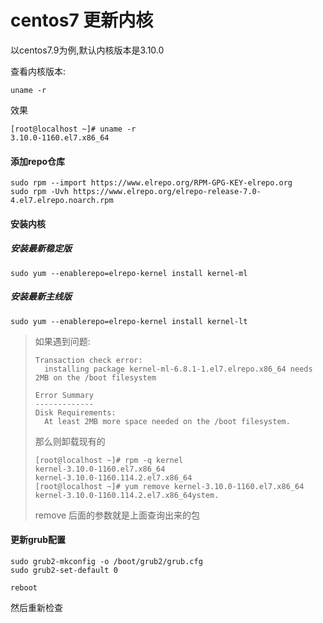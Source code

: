 # centos7 更新内核

以centos7.9为例,默认内核版本是3.10.0

查看内核版本:

```shell
uname -r
```

效果

```shell
[root@localhost ~]# uname -r 
3.10.0-1160.el7.x86_64
```

#### 添加repo仓库

```shell
sudo rpm --import https://www.elrepo.org/RPM-GPG-KEY-elrepo.org
sudo rpm -Uvh https://www.elrepo.org/elrepo-release-7.0-4.el7.elrepo.noarch.rpm
```

#### 安装内核

##### 安装最新稳定版

```shell
sudo yum --enablerepo=elrepo-kernel install kernel-ml
```

##### 安装最新主线版

```shell
sudo yum --enablerepo=elrepo-kernel install kernel-lt
```

> 如果遇到问题:
> 
> ```shell
> Transaction check error:
>   installing package kernel-ml-6.8.1-1.el7.elrepo.x86_64 needs 2MB on the /boot filesystem
> 
> Error Summary
> -------------
> Disk Requirements:
>   At least 2MB more space needed on the /boot filesystem.
> ```
> 
> 那么则卸载现有的
> 
> ```shell
> [root@localhost ~]# rpm -q kernel
> kernel-3.10.0-1160.el7.x86_64
> kernel-3.10.0-1160.114.2.el7.x86_64
> [root@localhost ~]# yum remove kernel-3.10.0-1160.el7.x86_64 kernel-3.10.0-1160.114.2.el7.x86_64ystem.
> ```
> 
> remove 后面的参数就是上面查询出来的包

#### 更新grub配置

```shell
sudo grub2-mkconfig -o /boot/grub2/grub.cfg
sudo grub2-set-default 0
```

```shell
reboot
```

然后重新检查

```shell

```
